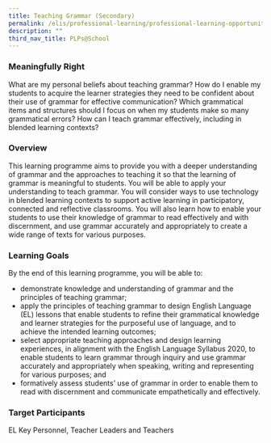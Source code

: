 ```yaml
---
title: Teaching Grammar (Secondary)
permalink: /elis/professional-learning/professional-learning-opportunities/secondary/teaching-grammar/
description: ""
third_nav_title: PLPs@School
---
```

### Meaningfully Right

What are my personal beliefs about teaching grammar? How do I enable my students to acquire the learner strategies they need to be confident about their use of grammar for effective communication? Which grammatical items and structures should I focus on when my students make so many grammatical errors? How can I teach grammar effectively, including in blended learning contexts?

### Overview
This learning programme aims to provide you with a deeper understanding of grammar and the approaches to teaching it so that the learning of grammar is meaningful to students. You will be able to apply your understanding to teach grammar. You will consider ways to use technology in blended learning contexts to support active learning in participatory, connected and reflective classrooms. You will also learn how to enable your students to use their knowledge of grammar to read effectively and with discernment, and use grammar accurately and appropriately to create a wide range of texts for various purposes.

### Learning Goals
By the end of this learning programme, you will be able to:

*   demonstrate knowledge and understanding of grammar and the principles of teaching grammar;
*   apply the principles of teaching grammar to design English Language (EL) lessons that enable students to refine their grammatical knowledge and learner strategies for the purposeful use of language, and to achieve the intended learning outcomes;
*   select appropriate teaching approaches and design learning experiences, in alignment with the English Language Syllabus 2020, to enable students to learn grammar through inquiry and use grammar accurately and appropriately when speaking, writing and representing for various purposes; and
*   formatively assess students’ use of grammar in order to enable them to read with discernment and communicate empathetically and effectively.

### Target Participants

EL Key Personnel, Teacher Leaders and Teachers